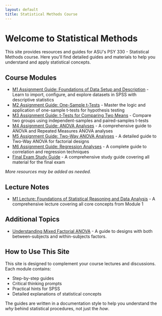 ```yaml
---
layout: default
title: Statistical Methods Course
---
```


# Welcome to Statistical Methods

This site provides resources and guides for ASU's PSY 330 - Statistical Methods course. Here you'll find detailed guides and materials to help you understand and apply statistical concepts.

## Course Modules

- [M1 Assignment Guide: Foundations of Data Setup and Description](/m1) - Learn to import, configure, and explore datasets in SPSS with descriptive statistics
- [M2 Assignment Guide: One-Sample t-Tests](/m2) - Master the logic and application of one-sample t-tests for hypothesis testing
- [M3 Assignment Guide: t-Tests for Comparing Two Means](/m3) - Compare two groups using independent-samples and paired-samples t-tests
- [M4 Assignment Guide: ANOVA Analyses](/m4) - A comprehensive guide to ANOVA and Repeated Measures ANOVA analyses
- [M5 Assignment Guide: Two-Way ANOVA Analyses](/m5) - A detailed guide to Two-Way ANOVA for factorial designs
- [M6 Assignment Guide: Regression Analyses](/m6) - A complete guide to correlation and regression techniques
- [Final Exam Study Guide](/final-exam) - A comprehensive study guide covering all material for the final exam

_More resources may be added as needed._

## Lecture Notes

- [M1 Lecture: Foundations of Statistical Reasoning and Data Analysis](/m1-lecture) - A comprehensive lecture covering all core concepts from Module 1

## Additional Topics

- [Understanding Mixed Factorial ANOVA](/mixed-factorial-anova) - A guide to designs with both between-subjects and within-subjects factors.

## How to Use This Site

This site is designed to complement your course lectures and discussions. Each module contains:

- Step-by-step guides
- Critical thinking prompts
- Practical hints for SPSS
- Detailed explanations of statistical concepts

The guides are written in a documentation style to help you understand the _why_ behind statistical procedures, not just the _how_.
